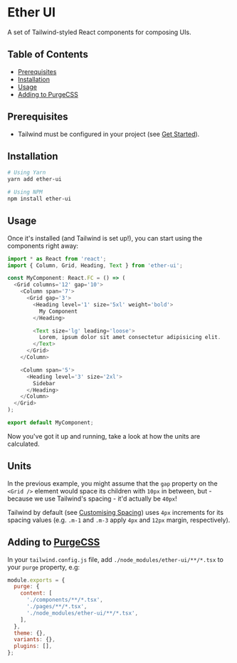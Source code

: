 # Ether UI

A set of Tailwind-styled React components for composing UIs.

## Table of Contents

- [Prerequisites](#prerequisites)
- [Installation](#installation)
- [Usage](#usage)
- [Adding to PurgeCSS](#adding-to-purgecss)

## Prerequisites

- Tailwind must be configured in your project (see [Get Started](https://tailwindcss.com/docs/installation)).

## Installation

```bash
# Using Yarn
yarn add ether-ui

# Using NPM
npm install ether-ui
```

## Usage

Once it's installed (and Tailwind is set up!), you can start using the components right away:

```typescript
import * as React from 'react';
import { Column, Grid, Heading, Text } from 'ether-ui';

const MyComponent: React.FC = () => (
  <Grid columns='12' gap='10'>
    <Column span='7'>
      <Grid gap='3'>
        <Heading level='1' size='5xl' weight='bold'>
          My Component
        </Heading>

        <Text size='lg' leading='loose'>
          Lorem, ipsum dolor sit amet consectetur adipisicing elit.
        </Text>
      </Grid>
    </Column>

    <Column span='5'>
      <Heading level='3' size='2xl'>
        Sidebar
      </Heading>
    </Column>
  </Grid>
);

export default MyComponent;
```

Now you've got it up and running, take a look at how the units are calculated.

## Units

In the previous example, you might assume that the `gap` property on the `<Grid />` element would space its children with `10px` in between, but - because we use Tailwind's spacing - it'd actually be `40px`!

Tailwind by default (see [Customising Spacing](https://tailwindcss.com/docs/customizing-spacing)) uses `4px` increments for its spacing values (e.g. `.m-1` and `.m-3` apply `4px` and `12px` margin, respectively).

## Adding to [PurgeCSS](https://github.com/FullHuman/purgecss)

In your `tailwind.config.js` file, add `./node_modules/ether-ui/**/*.tsx` to your `purge` property, e.g:

```javascript
module.exports = {
  purge: {
    content: [
      './components/**/*.tsx',
      './pages/**/*.tsx',
      './node_modules/ether-ui/**/*.tsx',
    ],
  },
  theme: {},
  variants: {},
  plugins: [],
};
```
